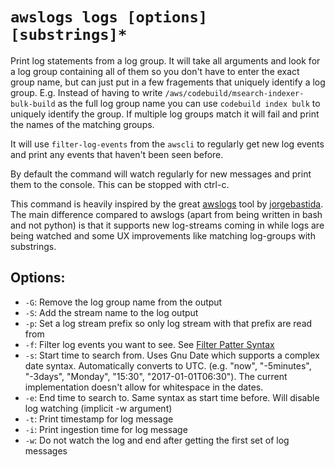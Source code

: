 # `awslogs logs [options] [substrings]*`

Print log statements from a log group. It will take all arguments and look for a log group containing
all of them so you don't have to enter the exact group name, but can just put in a few fragements
that uniquely identify a log group. E.g. Instead of having to write `/aws/codebuild/msearch-indexer-bulk-build`
as the full log group name you can use `codebuild index bulk` to uniquely identify the group.
If multiple log groups match it will fail and print the names of the matching groups.

It will use `filter-log-events` from the `awscli` to regularly get new log events and print any events that
haven't been seen before.

By default the command will watch regularly for new messages and print them to the console.
This can be stopped with ctrl-c.

This command is heavily inspired by the great [awslogs](https://github.com/jorgebastida/awslogs)
tool by [jorgebastida](https://github.com/jorgebastida). The main difference compared to awslogs (apart from being
written in bash and not python) is that it supports new log-streams coming in while logs are being watched and
some UX improvements like matching log-groups with substrings.

## Options:

* `-G`: Remove the log group name from the output
* `-S`: Add the stream name to the log output
* `-p`: Set a log stream prefix so only log stream with that prefix are read from
* `-f`: Filter log events you want to see.
        See [Filter Patter Syntax](http://docs.aws.amazon.com/AmazonCloudWatch/latest/logs/FilterAndPatternSyntax.html)
* `-s`: Start time to search from. Uses Gnu Date which supports a complex date syntax. Automatically converts to UTC.
        (e.g. "now", "-5minutes", "-3days", "Monday", "15:30", "2017-01-01T06:30").
        The current implementation doesn't allow for whitespace in the dates.
* `-e`: End time to search to. Same syntax as start time before. Will disable log watching (implicit -w argument)
* `-t`: Print timestamp for log message
* `-i`: Print ingestion time for log message
* `-w`: Do not watch the log and end after getting the first set of log messages
